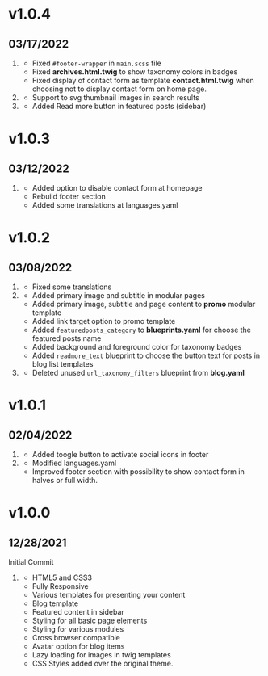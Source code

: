 # v1.0.4
## 03/17/2022

1. [](#bugfix)
    * Fixed `#footer-wrapper` in `main.scss` file
    * Fixed **archives.html.twig** to show taxonomy colors in badges
    * Fixed display of contact form as template **contact.html.twig** when choosing not to display contact form on home page. 
2. [](#improved)
    * Support to svg thumbnail images in search results
3. [](#new)
    * Added Read more button in featured posts (sidebar)
    
# v1.0.3
## 03/12/2022

1. [](#improved)
    * Added option to disable contact form at homepage
    * Rebuild footer section
    * Added some translations at languages.yaml

# v1.0.2
## 03/08/2022

1. [](#bugfix)
    * Fixed some translations
2. [](#new)
    * Added primary image and subtitle in modular pages
    * Added primary image, subtitle and page content to **promo** modular template
    * Added link target option to promo template
    * Added `featuredposts_category` to **blueprints.yaml** for choose the featured posts name
    * Added background and foreground color for taxonomy badges
    * Added `readmore_text` blueprint to choose the button text for posts in blog list templates
3. [](#improved)
    * Deleted unused `url_taxonomy_filters` blueprint from **blog.yaml**

# v1.0.1
## 02/04/2022

1. [](#new)
    * Added toogle button to activate social icons in footer
2. [](#improved)
    * Modified languages.yaml
    * Improved footer section with possibility to show contact form in halves or full width.

# v1.0.0
## 12/28/2021

Initial Commit

1. [](#new)
    * HTML5 and CSS3
    * Fully Responsive
    * Various templates for presenting your content
    * Blog template
    * Featured content in sidebar
    * Styling for all basic page elements
    * Styling for various modules
    * Cross browser compatible
    * Avatar option for blog items
    * Lazy loading for images in twig templates
    * CSS Styles added over the original theme. 

